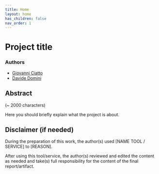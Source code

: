 ```yaml
---
title: Home
layout: home
has_children: false
nav_order: 1
---
```


# Project title

### Authors

- [Giovanni Ciatto](mailto:giovanni.ciatto@unibo.it)
- [Davide Domini](mailto:davide.domini@unibo.it)

## Abstract

(~ 2000 characters)

Here you should briefly explain what the project is about.

## Disclaimer (if needed)

During the preparation of this work, the author(s) used [NAME TOOL / SERVICE] to [REASON].

After using this tool/service, the author(s) reviewed and edited the content as needed
and take(s) full responsibility for the content of the final report/artifact.

